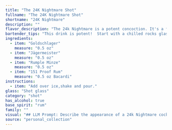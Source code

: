 ```yaml
---
title: "The 24K Nightmare Shot"
fullname: "The 24K Nightmare Shot"
shortname: "24K Nightmare"
description: ""
flavor_description: "The 24k Nightmare is a potent concoction. It's a fiery explosion of cinnamon and spice from the Goldschlager and Jägermeister, with a minty kick from the Rumple Minze. The 151 Proof Rum adds a potent, boozy heat that lingers on the palate. Overall, it's a bold, aggressive cocktail not for the faint of heart. "
bartender_tips: "This drink is potent!  Start with a chilled rocks glass.  Pour Goldschlager first, then Jägermeister, followed by Rumple Minze.  Top with the 151 Rum, but go slow!  A little goes a long way.  Garnish with a lime wedge for a touch of brightness, and be sure to have a straw for a smoother sip.  Enjoy responsibly! "
ingredients:
  - item: "Goldschlager"
    measure: "0.5 oz"
  - item: "Jägermeister"
    measure: "0.5 oz"
  - item: "Rumple Minze"
    measure: "0.5 oz"
  - item: "151 Proof Rum"
    measure: "0.5 oz Bacardi"
instructions:
  - item: "Add over ice,shake and pour."
glass: "Shot glass"
category: "shot"
has_alcohol: true
base_spirit: "rum"
family: ""
visual: "## LLM Prompt: Describe the appearance of a 24k Nightmare cocktail.**Imagine a cocktail named 24k Nightmare that is a potent mix of:*** **Goldschlager:** A golden liqueur with visible flakes of edible gold.* **Jägermeister:** A dark herbal liqueur with a distinctive earthy aroma.* **Rumple Minze:** A green peppermint schnapps with a vibrant green hue.* **151 Proof Rum:** A high-proof white rum with a clear, almost translucent appearance.**Describe the cocktail's appearance in detail, considering:*** **Color:** What is the overall color of the cocktail? Does it have a layered effect or is it blended?* **Texture:** Are there visible flakes or particles in the cocktail? Is it smooth or does it have an oily sheen?* **Glassware:** What type of glass would best showcase this cocktail? Would it be a rocks glass, a martini glass, or something else?* **Garnish:** Would any garnish enhance the visual appeal?  **Remember, the 24k Nightmare is a strong and potentially dangerous cocktail. Your description should convey both the beauty and the potential danger.** "
source: "personal_collection"
---
```


